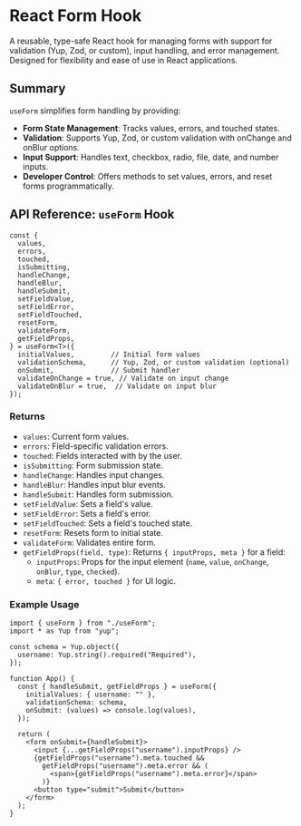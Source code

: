 # React Form Hook

A reusable, type-safe React hook for managing forms with support for validation (Yup, Zod, or custom), input handling, and error management. Designed for flexibility and ease of use in React applications.

## Summary

`useForm` simplifies form handling by providing:

- **Form State Management**: Tracks values, errors, and touched states.
- **Validation**: Supports Yup, Zod, or custom validation with onChange and onBlur options.
- **Input Support**: Handles text, checkbox, radio, file, date, and number inputs.
- **Developer Control**: Offers methods to set values, errors, and reset forms programmatically.

## API Reference: `useForm` Hook

```tsx
const {
  values,
  errors,
  touched,
  isSubmitting,
  handleChange,
  handleBlur,
  handleSubmit,
  setFieldValue,
  setFieldError,
  setFieldTouched,
  resetForm,
  validateForm,
  getFieldProps,
} = useForm<T>({
  initialValues,         // Initial form values
  validationSchema,      // Yup, Zod, or custom validation (optional)
  onSubmit,              // Submit handler
  validateOnChange = true, // Validate on input change
  validateOnBlur = true,  // Validate on input blur
});
```

### Returns

- `values`: Current form values.
- `errors`: Field-specific validation errors.
- `touched`: Fields interacted with by the user.
- `isSubmitting`: Form submission state.
- `handleChange`: Handles input changes.
- `handleBlur`: Handles input blur events.
- `handleSubmit`: Handles form submission.
- `setFieldValue`: Sets a field's value.
- `setFieldError`: Sets a field's error.
- `setFieldTouched`: Sets a field's touched state.
- `resetForm`: Resets form to initial state.
- `validateForm`: Validates entire form.
- `getFieldProps(field, type)`: Returns `{ inputProps, meta }` for a field:
  - `inputProps`: Props for the input element (`name`, `value`, `onChange`, `onBlur`, `type`, `checked`).
  - `meta`: `{ error, touched }` for UI logic.

### Example Usage

```tsx
import { useForm } from "./useForm";
import * as Yup from "yup";

const schema = Yup.object({
  username: Yup.string().required("Required"),
});

function App() {
  const { handleSubmit, getFieldProps } = useForm({
    initialValues: { username: "" },
    validationSchema: schema,
    onSubmit: (values) => console.log(values),
  });

  return (
    <form onSubmit={handleSubmit}>
      <input {...getFieldProps("username").inputProps} />
      {getFieldProps("username").meta.touched &&
        getFieldProps("username").meta.error && (
          <span>{getFieldProps("username").meta.error}</span>
        )}
      <button type="submit">Submit</button>
    </form>
  );
}
```
